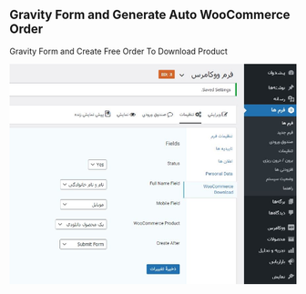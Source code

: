 ## Gravity Form and Generate Auto WooCommerce Order

Gravity Form and Create Free Order To Download Product

<img src="https://raw.githubusercontent.com/mehrshaddarzi/gravity-generate-wc-order/master/screenshot.JPG">
